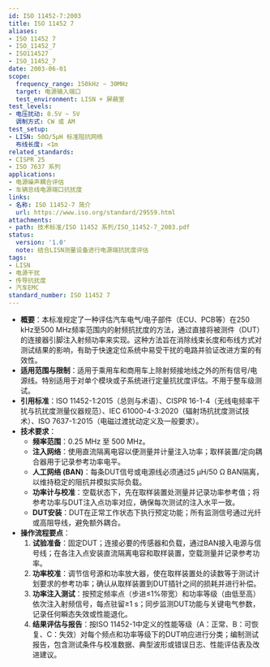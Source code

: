 ```yaml
---
id: ISO 11452-7:2003
title: ISO 11452 7
aliases:
- ISO 11452 7
- ISO_11452_7
- ISO114527
- ISO_11452_7
date: 2003-06-01
scope:
  frequency_range: 150kHz ~ 30MHz
  target: 电源输入端口
  test_environment: LISN + 屏蔽室
test_levels:
- 电压扰动: 0.5V ~ 5V
  调制方式: CW 或 AM
test_setup:
- LISN: 50Ω/5µH 标准阻抗网络
  布线长度: <1m
related_standards:
- CISPR 25
- ISO 7637 系列
applications:
- 电源噪声耦合评估
- 车辆总线电源端口抗扰度
links:
- 名称: ISO 11452-7 简介
  url: https://www.iso.org/standard/29559.html
attachments:
- path: 技术标准/ISO 11452 系列/ISO_11452-7_2003.pdf
status:
  version: '1.0'
  note: 结合LISN测量设备进行电源端抗扰度评估
tags:
- LISN
- 电源干扰
- 传导抗扰度
- 汽车EMC
standard_number: ISO 11452 7
---
```


- **概要**：本标准规定了一种评估汽车电气/电子部件（ECU、PCB等）在250 kHz至500 MHz频率范围内的射频抗扰度的方法，通过直接将被测件（DUT）的连接器引脚注入射频功率来实现。这种方法旨在消除线束长度和布线方式对测试结果的影响，有助于快速定位系统中易受干扰的电路并验证改进方案的有效性。
- **适用范围与限制**：适用于乘用车和商用车上除射频接地线之外的所有信号/电源线。特别适用于对单个模块或子系统进行定量抗扰度评估。不用于整车级测试。
- **引用标准**：ISO 11452-1:2015（总则与术语）、CISPR 16-1-4（无线电频率干扰与抗扰度测量仪器规范）、IEC 61000-4-3:2020（辐射场抗扰度测试技术）、ISO 7637-1:2015（电磁过渡扰动定义及一般要求）。
- **技术要求**：
    - **频率范围**：0.25 MHz 至 500 MHz。
    - **注入网络**：使用直流隔离电容以便测量并计量注入功率；取样装置/定向耦合器用于记录参考功率电平。
    - **人工网络 (BAN)**：每条DUT信号或电源线必须通过5 µH/50 Ω BAN隔离，以维持稳定的阻抗并模拟实际负载。
    - **功率计与校准**：空载状态下，先在取样装置处测量并记录功率参考值；将参考功率与DUT注入点功率对应，确保每次测试的注入水平一致。
    - **DUT安装**：DUT在正常工作状态下执行预定功能；所有监测信号通过光纤或高阻导线，避免额外耦合。
- **操作流程要点**：
    1. **试验准备**：固定DUT；连接必要的传感器和负载，通过BAN接入电源与信号线；在各注入点安装直流隔离电容和取样装置，空载测量并记录参考功率。
    2. **功率校准**：调节信号源和功率放大器，使在取样装置处的读数等于测试计划要求的参考功率；确认从取样装置到DUT插针之间的损耗并进行补偿。
    3. **功率注入测试**：按预定频率点（步进≤1%带宽）和功率等级（由低至高）依次注入射频信号，每点驻留≥1 s；同步监测DUT功能与关键电气参数，记录任何瞬态失效或性能退化。
    4. **结果评估与报告**：按ISO 11452-1中定义的性能等级（A：正常、B：可恢复、C：失效）对每个频点和功率等级下的DUT响应进行分类；编制测试报告，包含测试条件与校准数据、典型波形或错误日志、性能评估表及改进建议。